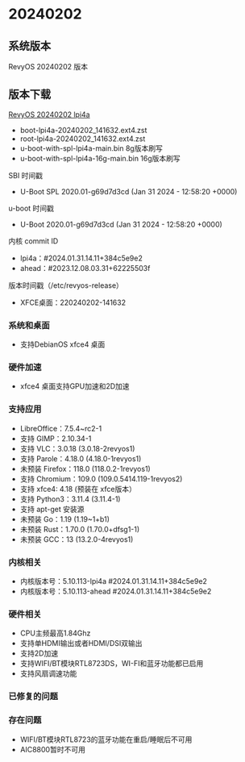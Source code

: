 # 20240202

## 系统版本

RevyOS 20240202 版本

## 版本下载

[RevyOS 20240202 lpi4a](https://mirror.iscas.ac.cn/revyos/extra/images/lpi4a/test/20240202/)

- boot-lpi4a-20240202_141632.ext4.zst
- root-lpi4a-20240202_141632.ext4.zst
- u-boot-with-spl-lpi4a-main.bin     8g版本刷写
- u-boot-with-spl-lpi4a-16g-main.bin 16g版本刷写

SBI 时间戳

- U-Boot SPL 2020.01-g69d7d3cd (Jan 31 2024 - 12:58:20 +0000)

u-boot 时间戳

- U-Boot 2020.01-g69d7d3cd (Jan 31 2024 - 12:58:20 +0000)

内核 commit ID

- lpi4a：#2024.01.31.14.11+384c5e9e2
- ahead：#2023.12.08.03.31+62225503f

版本时间戳（/etc/revyos-release）

- XFCE桌面：220240202-141632

### 系统和桌面

- 支持DebianOS xfce4 桌面

### 硬件加速

- xfce4 桌面支持GPU加速和2D加速

### 支持应用

- LibreOffice：7.5.4~rc2-1
- 支持 GIMP：2.10.34-1
- 支持 VLC：3.0.18 (3.0.18-2revyos1)
- 支持 Parole：4.18.0 (4.18.0-1revyos1)
- 未预装 Firefox：118.0 (118.0.2-1revyos1)
- 支持 Chromium：109.0 (109.0.5414.119-1revyos2)
- 支持 xfce4: 4.18 (预装在 xfce版本）
- 支持 Python3：3.11.4 (3.11.4-1)
- 支持 apt-get 安装源
- 未预装 Go：1.19 (1.19~1+b1)
- 未预装 Rust：1.70.0 (1.70.0+dfsg1-1)
- 未预装 GCC：13 (13.2.0-4revyos1)

### 内核相关

- 内核版本号：5.10.113-lpi4a #2024.01.31.14.11+384c5e9e2
- 内核版本号：5.10.113-ahead #2024.01.31.14.11+384c5e9e2

### 硬件相关

- CPU主频最高1.84Ghz
- 支持单HDMI输出或者HDMI/DSI双输出
- 支持2D加速
- 支持WIFI/BT模块RTL8723DS，WI-FI和蓝牙功能都已启用
- 支持风扇调速功能

### 已修复的问题

### 存在问题

- WIFI/BT模块RTL8723的蓝牙功能在重启/睡眠后不可用
- AIC8800暂时不可用